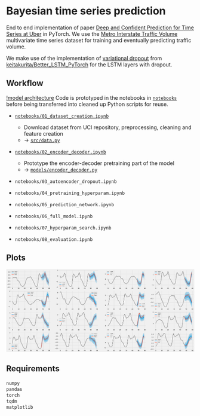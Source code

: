 # Bayesian time series prediction

End to end implementation of paper [Deep and Confident Prediction for Time Series at Uber](https://arxiv.org/abs/1709.01907) in PyTorch. We use the [Metro Interstate Traffic Volume](https://archive.ics.uci.edu/ml/datasets/Metro+Interstate+Traffic+Volume) multivariate time series dataset for training and eventually predicting traffic volume.

We make use of the implementation of [variational dropout](https://arxiv.org/abs/1512.05287) from [keitakurita/Better_LSTM_PyTorch](https://github.com/keitakurita/Better_LSTM_PyTorch) for the LSTM layers with dropout.

## Workflow
[!model architecture](docs/architecture.png)
Code is prototyped in the notebooks in [`notebooks`](notebooks) before being transferred into cleaned up Python scripts for reuse.

- [`notebooks/01_dataset_creation.ipynb`](notebooks/01_dataset_creation.ipynb)
  - Download dataset from UCI repository, preprocessing, cleaning and feature creation
  - → [`src/data.py`](src/data.py)
- [`notebooks/02_encoder_decoder.ipynb`](notebooks/02_encoder_decoder.ipynb)
  - Prototype the encoder-decoder pretraining part of the model
  - → [`models/encoder_decoder.py`](models/encoder_decoder.py)

- `notebooks/03_autoencoder_dropout.ipynb`
- `notebooks/04_pretraining_hyperparam.ipynb`
- `notebooks/05_prediction_network.ipynb`
- `notebooks/06_full_model.ipynb`
- `notebooks/07_hyperparam_search.ipynb`
- `notebooks/08_evaluation.ipynb`



## Plots
![Time series predictions 12 steps (hours) into the future with confidence bands](docs/predictions.png)


## Requirements
```
numpy
pandas
torch
tqdm
matplotlib
```
